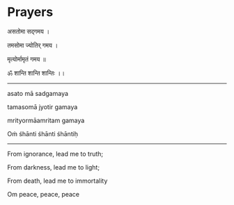 Prayers
=======


असतोमा सद्गमय ।

तमसोमा ज्योतिर् गमय ।

मृत्योर्मामृतं गमय ॥

ॐ शान्ति शान्ति शान्तिः ।।

----

asato mā sadgamaya

tamasomā jyotir gamaya

mrityormāamritam gamaya

Oṁ śhānti śhānti śhāntiḥ

----

From ignorance, lead me to truth;

From darkness, lead me to light;

From death, lead me to immortality

Om peace, peace, peace



